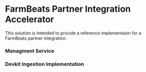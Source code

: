 # FarmBeats Partner Integration Accelerator

This solution is intended to provide a reference implementaion for a FarmBeats partner integration. 

### Managment Service

### Devkit Ingestion Implementation

